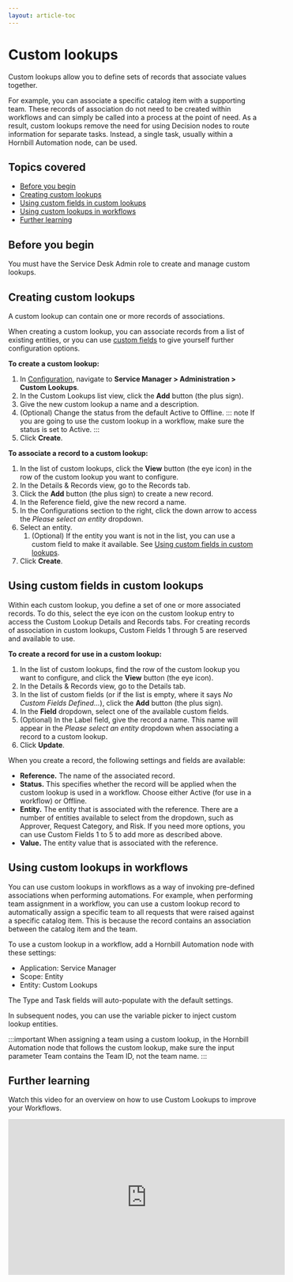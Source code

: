 ```yaml
---
layout: article-toc
---
```

# Custom lookups
Custom lookups allow you to define sets of records that associate values together.  

For example, you can associate a specific catalog item with a supporting team. These records of association do not need to be created within workflows and can simply be called into a process at the point of need. As a result, custom lookups remove the need for using Decision nodes to route information for separate tasks. Instead, a single task, usually within a Hornbill Automation node, can be used.

## Topics covered
* [Before you begin](/servicemanager-config/administration/custom-lookups#before-you-begin)
* [Creating custom lookups](/servicemanager-config/administration/custom-lookups#creating-custom-lookups)
* [Using custom fields in custom lookups](/servicemanager-config/administration/custom-lookups#using-custom-fields-in-custom-lookups)
* [Using custom lookups in workflows](/servicemanager-config/administration/custom-lookups#using-custom-lookups-in-workflows)
* [Further learning](/servicemanager-config/administration/custom-lookups#further-learning)

## Before you begin
You must have the Service Desk Admin role to create and manage custom lookups.

## Creating custom lookups 
A custom lookup can contain one or more records of associations.

When creating a custom lookup, you can associate records from a list of existing entities, or you can use [custom fields](/servicemanager-config/administration/custom-lookups#using-custom-fields-in-custom-lookups) to give yourself further configuration options.

**To create a custom lookup:**
1. In [Configuration](/esp-config/getting-started/using-configuration), navigate to **Service Manager > Administration > Custom Lookups**.
1. In the Custom Lookups list view, click the **Add** button (the plus sign).
1. Give the new custom lookup a name and a description.
1. (Optional) Change the status from the default Active to Offline.
    ::: note
    If you are going to use the custom lookup in a workflow, make sure the status is set to Active.
    :::
1. Click **Create**.

**To associate a record to a custom lookup:**
1. In the list of custom lookups, click the **View** button (the eye icon) in the row of the custom lookup you want to configure.
1. In the Details & Records view, go to the Records tab.
1. Click the **Add** button (the plus sign) to create a new record.
1. In the Reference field, give the new record a name.
1. In the Configurations section to the right, click the down arrow to access the *Please select an entity* dropdown.
1. Select an entity.
    1. (Optional) If the entity you want is not in the list, you can use a custom field to make it available. See [Using custom fields in custom lookups](/servicemanager-config/administration/custom-lookups#using-custom-fields-in-custom-lookups).
1. Click **Create**.

## Using custom fields in custom lookups
Within each custom lookup, you define a set of one or more associated records. To do this, select the eye icon on the custom lookup entry to access the Custom Lookup Details and Records tabs. For creating records of association in custom lookups, Custom Fields 1 through 5 are reserved and available to use.

**To create a record for use in a custom lookup:**
1. In the list of custom lookups, find the row of the custom lookup you want to configure, and click the **View** button (the eye icon).
1. In the Details & Records view, go to the Details tab.
1. In the list of custom fields (or if the list is empty, where it says *No Custom Fields Defined...*), click the **Add** button (the plus sign).
1. In the **Field** dropdown, select one of the available custom fields.
1. (Optional) In the Label field, give the record a name. This name will appear in the *Please select an entity* dropdown when associating a record to a custom lookup.
1. Click **Update**.

When you create a record, the following settings and fields are available:
- **Reference.** The name of the associated record.
- **Status.** This specifies whether the record will be applied when the custom lookup is used in a workflow. Choose either Active (for use in a workflow) or Offline.
- **Entity.** The entity that is associated with the reference. There are a number of entities available to select from the dropdown, such as Approver, Request Category, and Risk. If you need more options, you can use Custom Fields 1 to 5 to add more as described above.
- **Value.** The entity value that is associated with the reference.

## Using custom lookups in workflows
You can use custom lookups in workflows as a way of invoking pre-defined associations when performing automations. For example, when performing team assignment in a workflow, you can use a custom lookup record to automatically assign a specific team to all requests that were raised against a specific catalog item. This is because the record contains an association between the catalog item and the team. 

 To use a custom lookup in a workflow, add a Hornbill Automation node with these settings: 

- Application: Service Manager 
- Scope: Entity 
- Entity: Custom Lookups 

The Type and Task fields will auto-populate with the default settings. 

In subsequent nodes, you can use the variable picker to inject custom lookup entities.

:::important
When assigning a team using a custom lookup, in the Hornbill Automation node that follows the custom lookup, make sure the input parameter Team contains the Team ID, not the team name.
:::



## Further learning 
Watch this video for an overview on how to use Custom Lookups to improve your Workflows.

<iframe width="560" height="315" src="https://www.youtube.com/embed/0H3r9eYI3Mg?si=GRCUjXgd8circRSp" title="YouTube video player" frameborder="0" allow="accelerometer; autoplay; clipboard-write; encrypted-media; gyroscope; picture-in-picture; web-share" referrerpolicy="strict-origin-when-cross-origin" allowfullscreen></iframe>